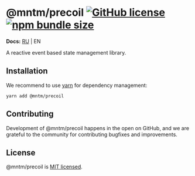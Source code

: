 # @mntm/precoil [![GitHub license](https://img.shields.io/badge/license-MIT-blue.svg)](https://github.com/eolme/precoil/blob/master/LICENSE) [![npm bundle size](https://img.shields.io/bundlephobia/min/@mntm/precoil)](https://bundlephobia.com/result?p=@mntm/precoil)

**Docs:** [RU](./docs/RU.md) | EN

A reactive event based state management library.

## Installation

We recommend to use [yarn](https://classic.yarnpkg.com/en/docs/install/) for dependency management:

```shell
yarn add @mntm/precoil
```

## Contributing

Development of @mntm/precoil happens in the open on GitHub, and we are grateful to the community for contributing bugfixes and improvements.

## License

@mntm/precoil is [MIT licensed](./LICENSE).

